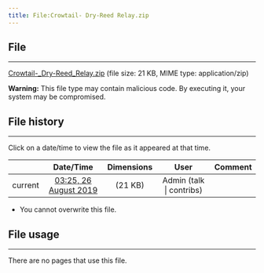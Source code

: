 ```yaml
---
title: File:Crowtail- Dry-Reed Relay.zip
---
```


## File
--------

[Crowtail-_Dry-Reed_Relay.zip](https://wiki.elecrow.com/images/d/d7/Crowtail-_Dry-Reed_Relay.zip) (file size: 21 KB, MIME type: application/zip)

**Warning:** This file type may contain malicious code. By executing it, your system may be compromised.

## File history
--------

Click on a date/time to view the file as it appeared at that time.

|         |                          Date/Time                           | Dimensions  |                             User                             | Comment |
| :-----: | :----------------------------------------------------------: | :---------: | :----------------------------------------------------------: | :-----: |
| current | [03:25, 26 August 2019](https://wiki.elecrow.com/images/d/d7/Crowtail-_Dry-Reed_Relay.zip) | (21 KB) | Admin (talk \| contribs) |         |

- You cannot overwrite this file.

## File usage
--------

There are no pages that use this file.